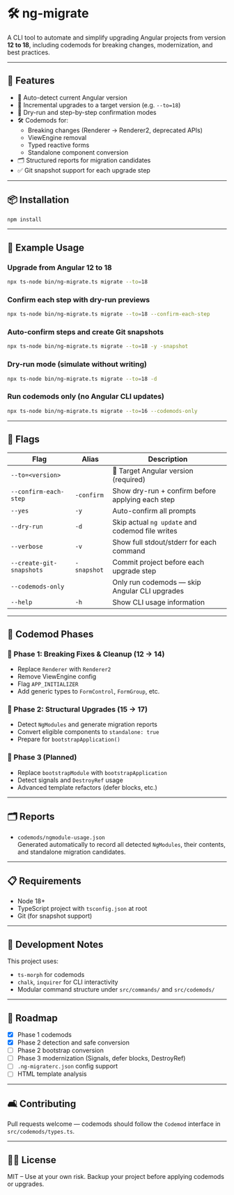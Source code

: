 # 🛠 ng-migrate

A CLI tool to automate and simplify upgrading Angular projects from version **12 to 18**, including codemods for breaking changes, modernization, and best practices.

---

## 🚀 Features

- 🔎 Auto-detect current Angular version
- 🎯 Incremental upgrades to a target version (e.g. `--to=18`)
- 🧪 Dry-run and step-by-step confirmation modes
- 🛠 Codemods for:
  - Breaking changes (Renderer → Renderer2, deprecated APIs)
  - ViewEngine removal
  - Typed reactive forms
  - Standalone component conversion
- 🗂 Structured reports for migration candidates
- ✅ Git snapshot support for each upgrade step

---

## 📦 Installation

```bash
npm install
```

---

## 🧪 Example Usage

### Upgrade from Angular 12 to 18

```bash
npx ts-node bin/ng-migrate.ts migrate --to=18
```

### Confirm each step with dry-run previews

```bash
npx ts-node bin/ng-migrate.ts migrate --to=18 --confirm-each-step
```

### Auto-confirm steps and create Git snapshots

```bash
npx ts-node bin/ng-migrate.ts migrate --to=18 -y -snapshot
```

### Dry-run mode (simulate without writing)

```bash
npx ts-node bin/ng-migrate.ts migrate --to=18 -d
```

### Run codemods only (no Angular CLI updates)

```bash
npx ts-node bin/ng-migrate.ts migrate --to=16 --codemods-only
```

---

## 🧰 Flags

| Flag                    | Alias     | Description                                       |
|-------------------------|-----------|---------------------------------------------------|
| `--to=<version>`        |           | 🔹 Target Angular version (required)              |
| `--confirm-each-step`   | `-confirm`| Show dry-run + confirm before applying each step |
| `--yes`                 | `-y`      | Auto-confirm all prompts                          |
| `--dry-run`             | `-d`      | Skip actual `ng update` and codemod file writes   |
| `--verbose`             | `-v`      | Show full stdout/stderr for each command          |
| `--create-git-snapshots`| `-snapshot`| Commit project before each upgrade step          |
| `--codemods-only`       |           | Only run codemods — skip Angular CLI upgrades     |
| `--help`                | `-h`      | Show CLI usage information                        |

---

## 🧐 Codemod Phases

### 🔹 Phase 1: Breaking Fixes & Cleanup (12 → 14)
- Replace `Renderer` with `Renderer2`
- Remove ViewEngine config
- Flag `APP_INITIALIZER`
- Add generic types to `FormControl`, `FormGroup`, etc.

### 🔹 Phase 2: Structural Upgrades (15 → 17)
- Detect `NgModules` and generate migration reports
- Convert eligible components to `standalone: true`
- Prepare for `bootstrapApplication()`

### 🔹 Phase 3 (Planned)
- Replace `bootstrapModule` with `bootstrapApplication`
- Detect signals and `DestroyRef` usage
- Advanced template refactors (defer blocks, etc.)

---

## 🗂 Reports

- `codemods/ngmodule-usage.json`  
  Generated automatically to record all detected `NgModules`, their contents, and standalone migration candidates.

---

## 📋 Requirements

- Node 18+
- TypeScript project with `tsconfig.json` at root
- Git (for snapshot support)

---

## 💠 Development Notes

This project uses:
- `ts-morph` for codemods
- `chalk`, `inquirer` for CLI interactivity
- Modular command structure under `src/commands/` and `src/codemods/`

---

## 💪 Roadmap

- [x] Phase 1 codemods
- [x] Phase 2 detection and safe conversion
- [ ] Phase 2 bootstrap conversion
- [ ] Phase 3 modernization (Signals, defer blocks, DestroyRef)
- [ ] `.ng-migraterc.json` config support
- [ ] HTML template analysis

---

## 🛋️ Contributing

Pull requests welcome — codemods should follow the `Codemod` interface in `src/codemods/types.ts`.

---

## 🧙‍♂️ License

MIT – Use at your own risk. Backup your project before applying codemods or upgrades.